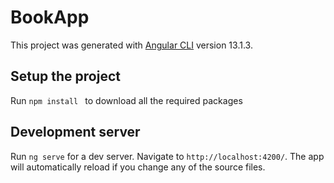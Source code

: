 # BookApp

This project was generated with [Angular CLI](https://github.com/angular/angular-cli) version 13.1.3.


## Setup the project

Run `npm install ` to download all the required packages
## Development server

Run `ng serve` for a dev server. Navigate to `http://localhost:4200/`. The app will automatically reload if you change any of the source files.



